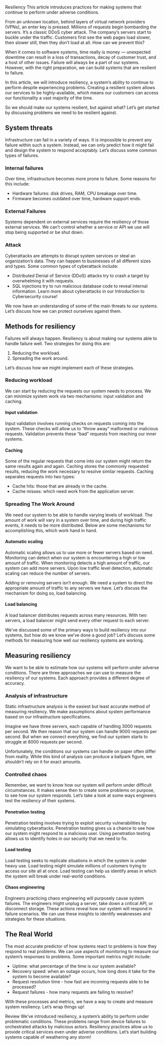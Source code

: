 Resiliency
This article introduces practices for making systems that continue to perform under adverse conditions.

From an unknown location, behind layers of virtual network providers (VPNs), an enter key is pressed. Millions of requests begin bombarding the servers. It’s a classic DDoS cyber attack. The company’s servers start to buckle under the traffic. Customers first see the web pages load slower, then slower still, then they don’t load at all. How can we prevent this?

When it comes to software systems, time really is money — unexpected downtime can result in a loss of transactions, decay of customer trust, and a host of other issues. Failure will always be a part of our systems. However, with the right preparation, we can build systems that are resilient to failure.

In this article, we will introduce resiliency, a system’s ability to continue to perform despite experiencing problems. Creating a resilient system allows our services to be highly-available, which means our customers can access our functionality a vast majority of the time.

So we should make our systems resilient, but against what? Let’s get started by discussing problems we need to be resilient against.

## System threats

Infrastructure can fail in a variety of ways. It is impossible to prevent any failure within such a system. Instead, we can only predict how it might fail and design the system to respond acceptably. Let’s discuss some common types of failures.

### Internal failures

Over time, infrastructure becomes more prone to failure. Some reasons for this include:

- Hardware failures: disk drives, RAM, CPU breakage over time.
- Firmware becomes outdated over time, hardware support ends.

### External Failures

Systems dependent on external services require the resiliency of those external services. We can’t control whether a service or API we use will stop being supported or be shut down.

### Attack

Cyberattacks are attempts to disrupt system services or steal an organization’s data. They can happen to businesses of all different sizes and types. Some common types of cyberattack include:

- Distributed Denial of Service (DDoS) attacks try to crash a target by overwhelming it with requests.
- SQL injections try to run malicious database code to reveal internal information.
  Learn more about cyberattacks in our Introduction to Cybersecurity course!

We now have an understanding of some of the main threats to our systems. Let’s discuss how we can protect ourselves against them.

## Methods for resiliency

Failures will always happen. Resiliency is about making our systems able to handle failure well. Two strategies for doing this are:

1. Reducing the workload.
2. Spreading the work around.

Let’s discuss how we might implement each of these strategies.

### Reducing workload

We can start by reducing the requests our system needs to process. We can minimize system work via two mechanisms: input validation and caching.

#### Input validation

Input validation involves running checks on requests coming into the system. These checks will allow us to “throw away” malformed or malicious requests. Validation prevents these “bad” requests from reaching our inner systems.

#### Caching

Some of the regular requests that come into our system might return the same results again and again. Caching stores the commonly requested results, reducing the work necessary to resolve similar requests. Caching separates requests into two types:

- Cache hits: those that are already in the cache.
- Cache misses: which need work from the application server.

### Spreading The Work Around

We need our system to be able to handle varying levels of workload. The amount of work will vary in a system over time, and during high traffic events, it needs to be more distributed. Below are some mechanisms for accomplishing this, which work hand in hand.

#### Automatic scaling

Automatic scaling allows us to use more or fewer servers based on need. Monitoring can detect when our system is encountering a high or low amount of traffic. When monitoring detects a high amount of traffic, our system can add more servers. Upon low traffic level detection, automatic scaling can reduce the number of servers.

Adding or removing servers isn’t enough. We need a system to direct the appropriate amount of traffic to any servers we have. Let’s discuss the mechanism for doing so, load balancing.

#### Load balancing

A load balancer distributes requests across many resources. With two servers, a load balancer might send every other request to each server.

We’ve discussed some of the primary ways to build resiliency into our systems, but how do we know we’ve done a good job? Let’s discuss some methods for measuring how well our resiliency systems are working.

## Measuring resiliency

We want to be able to estimate how our systems will perform under adverse conditions. There are three approaches we can use to measure the resiliency of our systems. Each approach provides a different degree of accuracy.

### Analysis of infrastructure

Static infrastructure analysis is the easiest but least accurate method of measuring resiliency. We make assumptions about system performance based on our infrastructure specifications.

Imagine we have three servers, each capable of handling 3000 requests per second. We then reason that our system can handle 9000 requests per second. But when we connect everything, we find our system starts to struggle at 8000 requests per second.

Unfortunately, the conditions our systems can handle on paper often differ from reality. While this kind of analysis can produce a ballpark figure, we shouldn’t rely on it for exact amounts.

### Controlled chaos

Remember, we want to know how our system will perform under difficult circumstances. It makes sense then to create some problems on purpose, to see how our system responds. Let’s take a look at some ways engineers test the resiliency of their systems.

#### Penetration testing

Penetration testing involves trying to exploit security vulnerabilities by simulating cyberattacks. Penetration testing gives us a chance to see how our system might respond to a malicious user. Using penetration testing allows us to identify holes in our security that we need to fix.

#### Load testing

Load testing seeks to replicate situations in which the system is under heavy use. Load testing might simulate millions of customers trying to access our site all at once. Load testing can help us identify areas in which the system will break under real-world conditions.

#### Chaos engineering

Engineers practicing chaos engineering will purposely cause system failures. The engineers might unplug a server, take down a critical API, or disconnect storage. These actions reveal how our system will respond in failure scenarios. We can use these insights to identify weaknesses and strategies for these situations.

## The Real World

The most accurate predictor of how systems react to problems is how they respond to real problems. We can use aspects of monitoring to measure our system’s responses to problems. Some important metrics might include:

- Uptime: what percentage of the time is our system available?
- Recovery speed: when an outage occurs, how long does it take for the system to become available?
- Request resolution time - how fast are incoming requests able to be processed?
- Request failures - how many requests are failing to resolve?

With these processes and metrics, we have a way to create and measure system resiliency. Let’s wrap things up!

Review
We’ve introduced resiliency, a system’s ability to perform under problematic conditions. These problems range from device failures to orchestrated attacks by malicious actors. Resiliency practices allow us to provide critical services even under adverse conditions. Let’s start building systems capable of weathering any storm!

